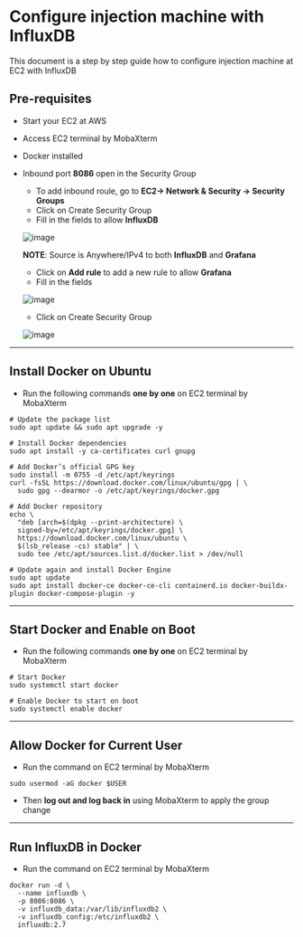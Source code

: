 # Configure injection machine with InfluxDB

This document is a step by step guide how to configure injection machine at EC2 with InfluxDB

## Pre-requisites

- Start your EC2 at AWS
- Access EC2 terminal by MobaXterm
- Docker installed
- Inbound port **8086** open in the Security Group
  - To add inbound roule, go to **EC2-> Network & Security -> Security Groups**
  - Click on Create Security Group
  - Fill in the fields to allow **InfluxDB**
    
  ![image](https://github.com/user-attachments/assets/86c3c405-edb4-47cc-beb6-632aa98ad1e2)


  **NOTE**: Source is Anywhere/IPv4 to both **InfluxDB** and **Grafana**

  - Click on **Add rule** to add a new rule to allow **Grafana**
  - Fill in the fields
 
  ![image](https://github.com/user-attachments/assets/2874888f-715b-43f7-bb42-8cddc482fe7d)

  - Click on Create Security Group
 
  ![image](https://github.com/user-attachments/assets/b537a21f-efec-422d-bc1b-12d6f9a4ea1c)

---

## Install Docker on Ubuntu

- Run the following commands **one by one** on EC2 terminal by MobaXterm

```
# Update the package list
sudo apt update && sudo apt upgrade -y

# Install Docker dependencies
sudo apt install -y ca-certificates curl gnupg

# Add Docker’s official GPG key
sudo install -m 0755 -d /etc/apt/keyrings
curl -fsSL https://download.docker.com/linux/ubuntu/gpg | \
  sudo gpg --dearmor -o /etc/apt/keyrings/docker.gpg

# Add Docker repository
echo \
  "deb [arch=$(dpkg --print-architecture) \
  signed-by=/etc/apt/keyrings/docker.gpg] \
  https://download.docker.com/linux/ubuntu \
  $(lsb_release -cs) stable" | \
  sudo tee /etc/apt/sources.list.d/docker.list > /dev/null

# Update again and install Docker Engine
sudo apt update
sudo apt install docker-ce docker-ce-cli containerd.io docker-buildx-plugin docker-compose-plugin -y
```
---
## Start Docker and Enable on Boot

- Run the following commands **one by one** on EC2 terminal by MobaXterm

```
# Start Docker
sudo systemctl start docker

# Enable Docker to start on boot
sudo systemctl enable docker
```
--- 
## Allow Docker for Current User

- Run the command on EC2 terminal by MobaXterm

```
sudo usermod -aG docker $USER
```

- Then **log out and log back in** using MobaXterm to apply the group change
---
## Run InfluxDB in Docker

- Run the command on EC2 terminal by MobaXterm

```
docker run -d \
  --name influxdb \
  -p 8086:8086 \
  -v influxdb_data:/var/lib/influxdb2 \
  -v influxdb_config:/etc/influxdb2 \
  influxdb:2.7
```



  


  





